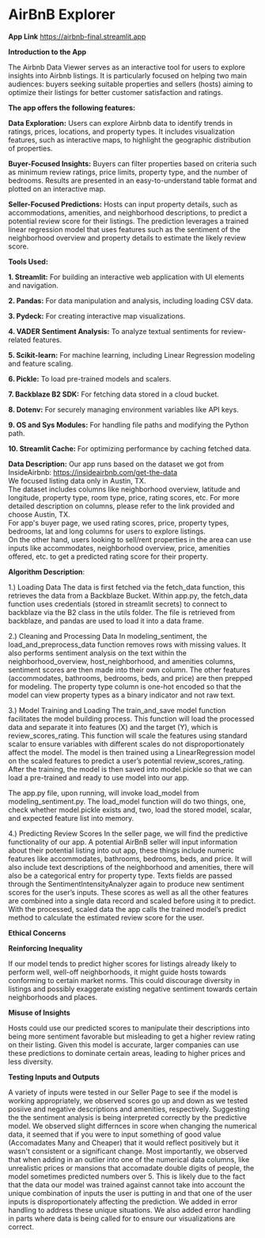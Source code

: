 # AirBnB Explorer

__App Link__
https://airbnb-final.streamlit.app

__Introduction to the App__

The Airbnb Data Viewer serves as an interactive tool for users to explore insights into Airbnb listings. It is particularly focused on helping two main audiences: buyers seeking suitable properties and sellers (hosts) aiming to optimize their listings for better customer satisfaction and ratings.

__The app offers the following features:__

__Data Exploration:__
Users can explore Airbnb data to identify trends in ratings, prices, locations, and property types.
It includes visualization features, such as interactive maps, to highlight the geographic distribution of properties.

__Buyer-Focused Insights:__
Buyers can filter properties based on criteria such as minimum review ratings, price limits, property type, and the number of bedrooms.
Results are presented in an easy-to-understand table format and plotted on an interactive map.

__Seller-Focused Predictions:__
Hosts can input property details, such as accommodations, amenities, and neighborhood descriptions, to predict a potential review score for their listings.
The prediction leverages a trained linear regression model that uses features such as the sentiment of the neighborhood overview and property details to estimate the likely review score.


__Tools Used:__

**1. Streamlit:** For building an interactive web application with UI elements and navigation.

**2. Pandas:** For data manipulation and analysis, including loading CSV data.

**3. Pydeck:** For creating interactive map visualizations.

**4. VADER Sentiment Analysis:** To analyze textual sentiments for review-related features.

**5. Scikit-learn:** For machine learning, including Linear Regression modeling and feature scaling.

**6. Pickle:** To load pre-trained models and scalers.

**7. Backblaze B2 SDK:** For fetching data stored in a cloud bucket.

**8. Dotenv:** For securely managing environment variables like API keys.

**9. OS and Sys Modules:** For handling file paths and modifying the Python path.

**10. Streamlit Cache:** For optimizing performance by caching fetched data.

__Data Description:__
Our app runs based on the dataset we got from InsideAirbnb: https://insideairbnb.com/get-the-data <br>
We focused listing data only in Austin, TX. <br>
The dataset includes columns like neighborhood overview, latitude and longitude, property type, room type, price, rating scores, etc. For more detailed description on columns, please refer to the link provided and choose Austin, TX. <br>
For app's buyer page, we used rating scores, price, property types, bedrooms, lat and long columns for users to explore listings. <br>
On the other hand, users looking to sell/rent properties in the area can use inputs like accommodates, neighborhood overview, price, amenities offered, etc. to get a predicted rating score for their property. 

__Algorithm Description__:

1.)	Loading Data
  The data is first fetched via the fetch_data function, this retrieves the data from a Backblaze Bucket. Within app.py, the fetch_data function uses credentials (stored in streamlit secrets) to connect to backblaze via the B2 class in the utils folder. The file is retrieved from backblaze, and pandas are used to load it into a data frame. 

2.)	Cleaning and Processing Data
  In modeling_sentiment, the load_and_preprocess_data function removes rows with missing values. It also performs sentiment analysis on the text within the neighborhood_overview, host_neighborhood, and amenities columns, sentiment scores are then made into their own column. The other features (accommodates, bathrooms, bedrooms, beds, and price) are then prepped for modeling. The property type column is one-hot encoded so that the model can view property types as a binary indicator and not raw text. 

3.)	Model Training and Loading
  The train_and_save model function facilitates the model building process. This function will load the processed data and separate it into features (X) and the target (Y), which is review_scores_rating. This function will scale the features using standard scalar to ensure variables with different scales do not disproportionately affect the model. The model is then trained using a LinearRegression model on the scaled features to predict a user’s potential review_scores_rating. After the training, the model is then saved into model.pickle so that we can load a pre-trained and ready to use model into our app. 

  The app.py file, upon running, will invoke load_model from modeling_sentiment.py. The load_model function will do two things, one, check whether model.pickle exists and, two, load the stored model, scalar, and expected feature list into memory. 

4.)	Predicting Review Scores
  In the seller page, we will find the predictive functionality of our app. A potential AirBnB seller will input information about their potential listing into out app, these things include numeric features like accommodates, bathrooms, bedrooms, beds, and price. It will also include text descriptions of the neighborhood and amenities, there will also be a categorical entry for property type. Texts fields are passed through the SentimentIntensityAnalyzer again to produce new sentiment scores for the user’s inputs. These scores as well as all the other features are combined into a single data record and scaled before using it to predict. With the processed, scaled data the app calls the trained model’s predict method to calculate the estimated review score for the user. 

__Ethical Concerns__

**Reinforcing Inequality**

If our model tends to predict higher scores for listings already likely to perform well, well-off neighborhoods, it might guide hosts towards conforming to certain market norms. This could discourage diversity in listings and possibly exaggerate existing negative sentiment towards certain neighborhoods and places. 

**Misuse of Insights**

Hosts could use our predicted scores to manipulate their descriptions into being more sentiment favorable but misleading to get a higher review rating on their listing. Given this model is accurate, larger companies can use these predictions to dominate certain areas, leading to higher prices and less diversity. 

__Testing Inputs and Outputs__ 

A variety of inputs were tested in our Seller Page to see if the model is working appropriately, we observed scores go up and down as we tested posiive and negative descriptions and amenities, respectively. Suggesting the the sentiment analysis is being interpreted correctly by the predictive model. We observed slight differnces in score when changing the numerical data, it seemed that if you were to input something of good value (Accomadates Many and Cheaper) that it would reflect positively but it wasn't consistent or a significant change. Most importantly, we observed that when adding in an outlier into one of the numerical data columns, like unrealistic prices or mansions that accomadate double digits of people, the model sometimes predicted numbers over 5. This is likely due to the fact that the data our model was trained against cannot take into account the unique combination of inputs the user is putting in and that one of the user inputs is disproportionately affecting the prediction. We added in error handling to address these unique situations. We also added error handling in parts where data is being called for to ensure our visualizations are correct. 

